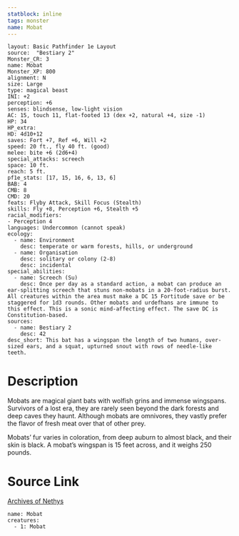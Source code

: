 ```yaml
---
statblock: inline
tags: monster
name: Mobat
---
```

```statblock
layout: Basic Pathfinder 1e Layout
source:  "Bestiary 2"
Monster_CR: 3
name: Mobat
Monster_XP: 800
alignment: N
size: Large
type: magical beast
INI: +2
perception: +6
senses: blindsense, low-light vision
AC: 15, touch 11, flat-footed 13 (dex +2, natural +4, size -1)
HP: 34
HP_extra: 
HD: 4d10+12
saves: Fort +7, Ref +6, Will +2
speed: 20 ft., fly 40 ft. (good)
melee: bite +6 (2d6+4)
special_attacks: screech
space: 10 ft.
reach: 5 ft.
pf1e_stats: [17, 15, 16, 6, 13, 6]
BAB: 4
CMB: 8
CMD: 20
feats: Flyby Attack, Skill Focus (Stealth)
skills: Fly +8, Perception +6, Stealth +5
racial_modifiers:
- Perception 4
languages: Undercommon (cannot speak)
ecology:
  - name: Environment
    desc: temperate or warm forests, hills, or underground
  - name: Organisation
    desc: solitary or colony (2-8)
    desc: incidental
special_abilities:
  - name: Screech (Su)
    desc: Once per day as a standard action, a mobat can produce an ear-splitting screech that stuns non-mobats in a 20-foot-radius burst. All creatures within the area must make a DC 15 Fortitude save or be staggered for 1d3 rounds. Other mobats and urdefhans are immune to this effect. This is a sonic mind-affecting effect. The save DC is Constitution-based.
sources:
  - name: Bestiary 2
    desc: 42
desc_short: This bat has a wingspan the length of two humans, over-sized ears, and a squat, upturned snout with rows of needle-like teeth. 
```
# Description
Mobats are magical giant bats with wolfish grins and immense wingspans. Survivors of a lost era, they are rarely seen beyond the dark forests and deep caves they haunt. Although mobats are omnivores, they vastly prefer the flavor of fresh meat over that of other prey. 

Mobats’ fur varies in coloration, from deep auburn to almost black, and their skin is black. A mobat’s wingspan is 15 feet across, and it weighs 250 pounds.
# Source Link
[Archives of Nethys](https://aonprd.com/MonsterDisplay.aspx?ItemName=Mobat)
```encounter-table
name: Mobat
creatures:
  - 1: Mobat
```
